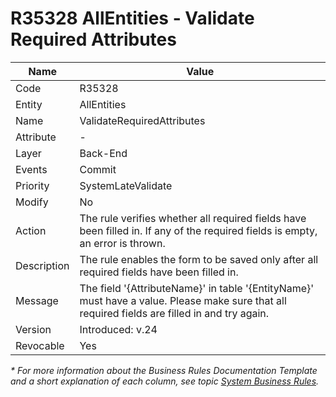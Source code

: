 ﻿---
erp.type: business-rule
erp.entity: all-entities
---

# R35328 AllEntities - Validate Required Attributes

| Name | Value |
| ---- | ----- |
| Code | R35328 |
| Entity | AllEntities |
| Name | ValidateRequiredAttributes |
| Attribute | - |
| Layer | Back-End |
| Events | Commit |
| Priority | SystemLateValidate |
| Modify | No |
| Action | The rule verifies whether all required fields have been filled in. If any of the required fields is empty, an error is thrown. 
| Description| The rule enables the form to be saved only after all required fields have been filled in.|
| Message | The field '{AttributeName}' in table '{EntityName}' must have a value. Please make sure that all required fields are filled in and try again.|
| Version | Introduced: v.24 |
| Revocable | Yes |

*\* For more information about the Business Rules Documentation Template and a short explanation of each column, see
topic [System Business Rules](../templates/template-description-system-business-rules.md).*

